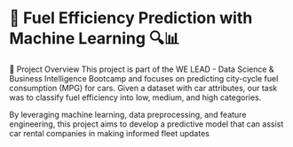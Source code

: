 # 🚗 Fuel Efficiency Prediction with Machine Learning 🔍📊
📌 Project Overview
This project is part of the WE LEAD - Data Science & Business Intelligence Bootcamp and focuses on predicting city-cycle fuel consumption (MPG) for cars. Given a dataset with car attributes, our task was to classify fuel efficiency into low, medium, and high categories.

By leveraging machine learning, data preprocessing, and feature engineering, this project aims to develop a predictive model that can assist car rental companies in making informed fleet updates
